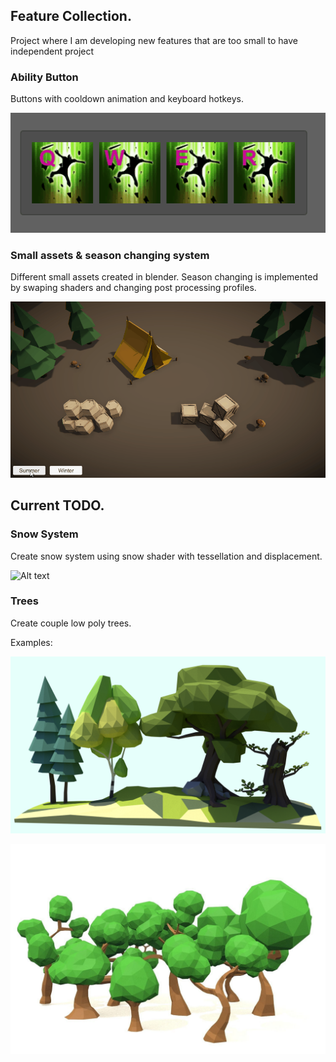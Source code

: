 ## Feature Collection.
Project where I am developing new features that are too small to have independent project

### Ability Button
Buttons with cooldown animation and keyboard hotkeys.

![Alt text](/Screenshots/abilityButton.gif?raw=true "Ability Button")

### Small assets & season changing system
Different small assets created in blender. Season changing is implemented by swaping shaders and changing post processing profiles.

![Alt text](/Screenshots/assetShowcase.gif?raw=true "Season Changing System")

## Current TODO.

### Snow System

Create snow system using snow shader with tessellation and displacement.

![Alt text](/Screenshots/snow.gif?raw=true "Snow system example")

### Trees

Create couple low poly trees.

Examples:

![Alt text](/Screenshots/tree_expl1.png?raw=true "Lowpoly tree reference")

![Alt text](/Screenshots/tree_expl2.png?raw=true "Lowpoly tree reference")

